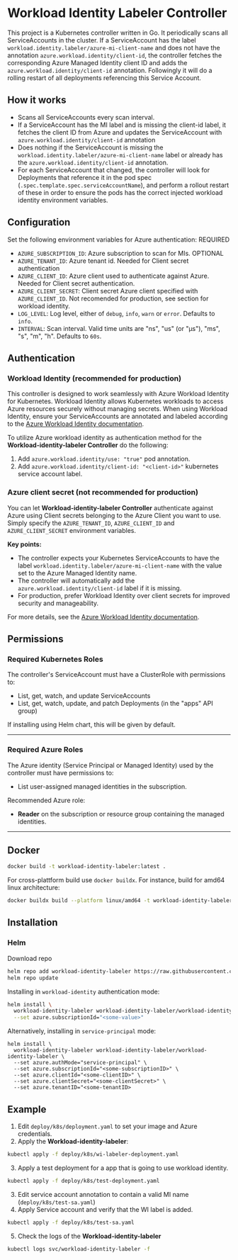 # Workload Identity Labeler Controller

This project is a Kubernetes controller written in Go. It periodically scans all ServiceAccounts in the cluster. If a ServiceAccount has the label `workload.identity.labeler/azure-mi-client-name` and does not have the annotation `azure.workload.identity/client-id`, the controller fetches the corresponding Azure Managed Identity client ID and adds the `azure.workload.identity/client-id` annotation. Followingly it will do a rolling restart of all deployments referencing this Service Account.

## How it works
- Scans all ServiceAccounts every scan interval.
- If a ServiceAccount has the MI label and is missing the client-id label, it fetches the client ID from Azure and updates the ServiceAccount with `azure.workload.identity/client-id` annotation
- Does nothing if the ServiceAccount is missing the `workload.identity.labeler/azure-mi-client-name` label or already has the `azure.workload.identity/client-id` annotation.
- For each ServiceAccount that changed, the controller will look for Deployments that reference it in the pod spec (`.spec.template.spec.serviceAccountName`), and perform a rollout restart of these in order to ensure the pods has the correct injected workload identity environment variables.

## Configuration
Set the following environment variables for Azure authentication:
REQUIRED
- `AZURE_SUBSCRIPTION_ID`: Azure subscription to scan for MIs.
OPTIONAL
- `AZURE_TENANT_ID`: Azure tenant id. Needed for Client secret authentication
- `AZURE_CLIENT_ID`: Azure client used to authenticate against Azure. Needed for Client secret authentication.
- `AZURE_CLIENT_SECRET`: Client secret Azure client specified with `AZURE_CLIENT_ID`. Not recomended for production, see section for workload identity.
- `LOG_LEVEL`: Log level, either of `debug`, `info`, `warn` or `error`. Defaults to `info`.
- `INTERVAL`: Scan interval. Valid time units are "ns", "us" (or "µs"), "ms", "s", "m", "h". Defaults to `60s`.

## Authentication

### Workload Identity (recommended for production)

This controller is designed to work seamlessly with Azure Workload Identity for Kubernetes. Workload Identity allows Kubernetes workloads to access Azure resources securely without managing secrets. When using Workload Identity, ensure your ServiceAccounts are annotated and labeled according to the [Azure Workload Identity documentation](https://azure.github.io/azure-workload-identity/docs/).

To utilize Azure workload identity as authentication method for the **Workload-identity-labeler Controller** do the following:
1. Add `azure.workload.identity/use: "true"` pod annotation.
2. Add `azure.workload.identity/client-id: "<client-id>"` kubernetes service account label.

### Azure client secret (not recommended for production)
You can let **Workload-identity-labeler Controller** authenticate against Azure using Client secrets belonging to the Azure Client you want to use. Simply specify the `AZURE_TENANT_ID`, `AZURE_CLIENT_ID` and `AZURE_CLIENT_SECRET` environment variables.


**Key points:**
- The controller expects your Kubernetes ServiceAccounts to have the label `workload.identity.labeler/azure-mi-client-name` with the value set to the Azure Managed Identity name.
- The controller will automatically add the `azure.workload.identity/client-id` label if it is missing.
- For production, prefer Workload Identity over client secrets for improved security and manageability.

For more details, see the [Azure Workload Identity documentation](https://azure.github.io/azure-workload-identity/docs/).

## Permissions
### Required Kubernetes Roles

The controller's ServiceAccount must have a ClusterRole with permissions to:
- List, get, watch, and update ServiceAccounts
- List, get, watch, update, and patch Deployments (in the "apps" API group)

If installing using Helm chart, this will be given by default.

---

### Required Azure Roles

The Azure identity (Service Principal or Managed Identity) used by the controller must have permissions to:
- List user-assigned managed identities in the subscription.

Recommended Azure role:
- **Reader** on the subscription or resource group containing the managed identities.

---

## Docker
```bash
docker build -t workload-identity-labeler:latest .
```
For cross-plattform build use `docker buildx`. For instance, build for amd64 linux architecture:
```bash
docker buildx build --platform linux/amd64 -t workload-identity-labeler:latest .
```
## Installation
### Helm
Download repo
```bash
helm repo add workload-identity-labeler https://raw.githubusercontent.com/kristeey/workload-identity-labeler/gh-pages
helm repo update
```

Installing in `workload-identity` authentication mode:
```bash
helm install \
  workload-identity-labeler workload-identity-labeler/workload-identity-labeler \
  --set azure.subscriptionId="<some-value>"
```
Alternatively, installing in `service-principal` mode:
```
helm install \
  workload-identity-labeler workload-identity-labeler/workload-identity-labeler \
  --set azure.authMode="service-principal" \
  --set azure.subscriptionId="<some-subscriptionID>" \
  --set azure.clientId="<some-clientID>" \
  --set azure.clientSecret="<some-clientSecret>" \
  --set azure.tenantID="<some-tenantID>
```


## Example
1. Edit `deploy/k8s/deployment.yaml` to set your image and Azure credentials.
2. Apply the **Workload-identity-labeler**:
  ```bash
  kubectl apply -f deploy/k8s/wi-labeler-deployment.yaml
  ```
3. Apply a test deployment for a app that is going to use workload identity.
  ```bash
  kubectl apply -f deploy/k8s/test-deployment.yaml
  ```
3. Edit service account annotation to contain a valid MI name (`deploy/k8s/test-sa.yaml`)
4. Apply Service account and verify that the WI label is added.
  ```bash
  kubectl apply -f deploy/k8s/test-sa.yaml
  ```
5. Check the logs of the **Workload-identity-labeler**
  ```bash
  kubectl logs svc/workload-identity-labeler -f
  ```

